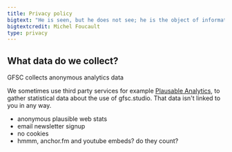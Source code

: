 ```yaml
---
title: Privacy policy
bigtext: "He is seen, but he does not see; he is the object of information, never a subject in communication."
bigtextcredit: Michel Foucault
type: privacy
---
```


## What data do we collect?

GFSC collects anonymous analytics data

We sometimes use third party services for example [Plausable Analytics](https://plausible.io/privacy), to gather statistical data about the use of gfsc.studio. That data isn't linked to you in any way.

- anonymous plausible web stats
- email newsletter signup
- no cookies
- hmmm, anchor.fm and youtube embeds? do they count?
